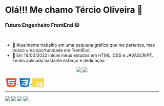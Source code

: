 <h1>Olá!!! Me chamo Tércio Oliveira 👋</h1>
<h3>Futuro Engenheiro FrontEnd 😄</h3>
<br>

- 🔭 Atualmente trabalho em uma pequena gráfica que me pertence, mas busco uma oportunidade em FrontEnd.
- 🌱 Em 16/03/2022 iniciei meus estudos em HTML, CSS e JAVASCRIPT. Tenho aplicado bastante esforço e dedicação.

<div align="center">
  <a href="https://github.com/terciodgx">
  <img height="180em" src="https://github-readme-stats.vercel.app/api?username=terciodgx&show_icons=true&theme=dracula&include_all_commits=true&count_private=true"/>
  <img height="180em" src="https://github-readme-stats.vercel.app/api/top-langs/?username=terciodgx&layout=compact&langs_count=7&theme=dracula"/>
</div>
<div style="display: inline_block"><br>
  <img align="center" alt="Tercio-HTML" height="30" width="40" src="https://raw.githubusercontent.com/devicons/devicon/master/icons/html5/html5-original.svg">
  <img align="center" alt="Tercio-CSS" height="30" width="40" src="https://raw.githubusercontent.com/devicons/devicon/master/icons/css3/css3-original.svg">
  <img align="center" alt="Tercio-Js" height="30" width="40" src="https://raw.githubusercontent.com/devicons/devicon/master/icons/javascript/javascript-plain.svg">
</div>
  
<hr>

<div> 
  <a href="https://www.youtube.com/c/TércioOliveiradaSilva" target="_blank"><img src="https://img.shields.io/badge/YouTube-FF0000?style=for-the-badge&logo=youtube&logoColor=white" target="_blank"></a>
  <a href="https://www.instagram.com/terciofotosamadoras/" target="_blank"><img src="https://img.shields.io/badge/-Instagram-%23E4405F?style=for-the-badge&logo=instagram&logoColor=white" target="_blank"></a>
  <a href = "mailto:tlljoliveira@gmail.com"><img src="https://img.shields.io/badge/-Gmail-%23333?style=for-the-badge&logo=gmail&logoColor=white" target="_blank"></a>
  <a href="https://www.linkedin.com/in/tercio-oliveira-10094b64/" target="_blank"><img src="https://img.shields.io/badge/-LinkedIn-%230077B5?style=for-the-badge&logo=linkedin&logoColor=white" target="_blank"></a> 
